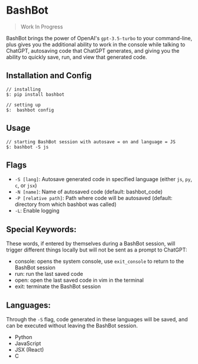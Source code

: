 # BashBot
> Work In Progress

BashBot brings the power of OpenAI's `gpt-3.5-turbo` to your command-line, plus gives you the additional ability to work in the console while talking to ChatGPT, autosaving code that ChatGPT generates, and giving you the ability to quickly save, run, and view that generated code.

## Installation and Config
```shell
// installing
$: pip install bashbot

// setting up
$:  bashbot config
```

## Usage
```shell
// starting BashBot session with autosave = on and language = JS
$: bashbot -S js

```

## Flags
* `-S [lang]`: Autosave generated code in specified language (either `js`, `py`, `c`, or `jsx`)
* `-N [name]`: Name of autosaved code (default: bashbot_code)
* `-P [relative path]`: Path where code will be autosaved (default: directory from which bashbot was called)
* `-L`: Enable logging

## Special Keywords:
These words, if entered by themselves during a BashBot session, will trigger different things locally but will not be sent as a prompt to ChatGPT:
* console: opens the system console, use `exit_console` to return to the BashBot session
* run: run the last saved code
* open: open the last saved code in vim in the terminal
* exit: terminate the BashBot session


## Languages:
Through the `-S` flag, code generated in these languages will be saved, and can be executed without leaving the BashBot session.
* Python
* JavaScript
* JSX (React)
* C
